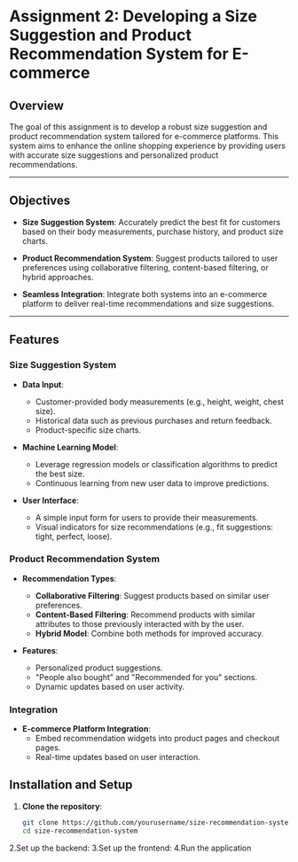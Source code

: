 # Assignment 2: Developing a Size Suggestion and Product Recommendation System for E-commerce

## Overview

The goal of this assignment is to develop a robust size suggestion and product recommendation system tailored for e-commerce platforms. This system aims to enhance the online shopping experience by providing users with accurate size suggestions and personalized product recommendations.

---

## Objectives

- **Size Suggestion System**: 
  Accurately predict the best fit for customers based on their body measurements, purchase history, and product size charts.
  
- **Product Recommendation System**: 
  Suggest products tailored to user preferences using collaborative filtering, content-based filtering, or hybrid approaches.

- **Seamless Integration**: 
  Integrate both systems into an e-commerce platform to deliver real-time recommendations and size suggestions.

---

## Features

### Size Suggestion System
- **Data Input**:
  - Customer-provided body measurements (e.g., height, weight, chest size).
  - Historical data such as previous purchases and return feedback.
  - Product-specific size charts.

- **Machine Learning Model**:
  - Leverage regression models or classification algorithms to predict the best size.
  - Continuous learning from new user data to improve predictions.

- **User Interface**:
  - A simple input form for users to provide their measurements.
  - Visual indicators for size recommendations (e.g., fit suggestions: tight, perfect, loose).

### Product Recommendation System
- **Recommendation Types**:
  - **Collaborative Filtering**: Suggest products based on similar user preferences.
  - **Content-Based Filtering**: Recommend products with similar attributes to those previously interacted with by the user.
  - **Hybrid Model**: Combine both methods for improved accuracy.

- **Features**:
  - Personalized product suggestions.
  - "People also bought" and "Recommended for you" sections.
  - Dynamic updates based on user activity.

### Integration

- **E-commerce Platform Integration**:
  - Embed recommendation widgets into product pages and checkout pages.
  - Real-time updates based on user interaction.

## Installation and Setup
1. **Clone the repository**:
   ```bash
   git clone https://github.com/yourusername/size-recommendation-system.git
   cd size-recommendation-system
2.Set up the backend:
3.Set up the frontend:
4.Run the application

